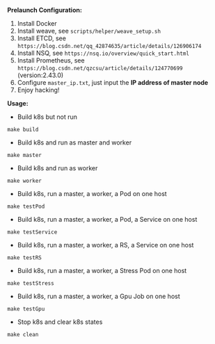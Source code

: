 **Prelaunch Configuration:**

1. Install Docker
2. Install weave, see `scripts/helper/weave_setup.sh`
3. Install ETCD, see `https://blog.csdn.net/qq_42874635/article/details/126906174`
4. Install NSQ, see `https://nsq.io/overview/quick_start.html`
5. Install Prometheus, see `https://blog.csdn.net/qzcsu/article/details/124770699` (version:2.43.0)
6. Configure `master_ip.txt`, just input the **IP address of master node**
7. Enjoy hacking!

**Usage:**

- Build k8s but not run
```
make build
```

- Build k8s and run as master and worker
```
make master
```

- Build k8s and run as worker
```
make worker
```

- Build k8s, run a master, a worker, a Pod on one host
```
make testPod
```

- Build k8s, run a master, a worker, a Pod, a Service on one host
```
make testService
```

- Build k8s, run a master, a worker, a RS, a Service on one host
```
make testRS
```

- Build k8s, run a master, a worker, a Stress Pod on one host
```
make testStress
```

- Build k8s, run a master, a worker, a Gpu Job on one host
```
make testGpu
```

- Stop k8s and clear k8s states
```
make clean
```